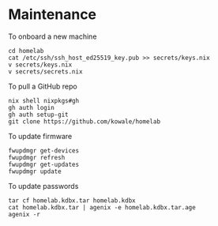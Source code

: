 # Maintenance

To onboard a new machine

```
cd homelab
cat /etc/ssh/ssh_host_ed25519_key.pub >> secrets/keys.nix
v secrets/keys.nix
v secrets/secrets.nix
```

To pull a GitHub repo

```
nix shell nixpkgs#gh
gh auth login
gh auth setup-git
git clone https://github.com/kowale/homelab
```

To update firmware

```
fwupdmgr get-devices
fwupdmgr refresh
fwupdmgr get-updates
fwupdmgr update
```

To update passwords

```
tar cf homelab.kdbx.tar homelab.kdbx
cat homelab.kdbx.tar | agenix -e homelab.kdbx.tar.age
agenix -r
```

